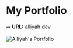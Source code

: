 # My Portfolio
➡ **URL:** [alliyah.dev](https://alliyah.dev/)
\
\
![Alliyah's Portfolio](https://github.com/alliyah95/portfolio/assets/74038500/7a205668-062c-4583-bf21-0090dcd12e56)
